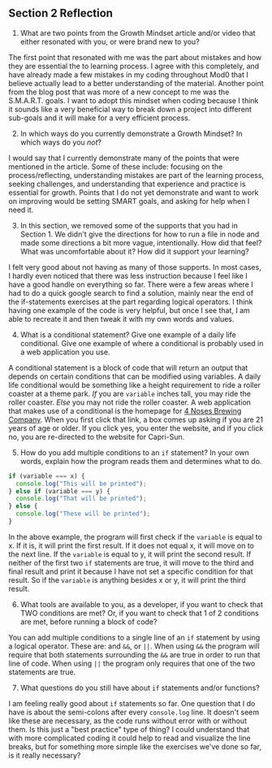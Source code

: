 ## Section 2 Reflection

1. What are two points from the Growth Mindset article and/or video that either resonated with you, or were brand new to you?

The first point that resonated with me was the part about mistakes and how they are essential the to learning process.  I agree with this completely, and have already made a few mistakes in my coding throughout Mod0 that I believe actually lead to a better understanding of the material.  Another point from the blog post that was more of a new concept to me was the S.M.A.R.T. goals.  I want to adopt this mindset when coding because I think it sounds like a very beneficial way to break down a project into different sub-goals and it will make for a very efficient process.

2. In which ways do you currently demonstrate a Growth Mindset? In which ways do you _not_?

I would say that I currently demonstrate many of the points that were mentioned in the article.  Some of these include: focusing on the process/reflecting, understanding mistakes are part of the learning process, seeking challenges, and understanding that experience and practice is essential for growth.  Points that I do not yet demonstrate and want to work on improving would be setting SMART goals, and asking for help when I need it.

3. In this section, we removed some of the supports that you had in Section 1. We didn't give the directions for how to run a file in node and made some directions a bit more vague, intentionally. How did that feel? What was uncomfortable about it? How did it support your learning?

I felt very good about not having as many of those supports.  In most cases, I hardly even noticed that there was less instruction because I feel like I have a good handle on everything so far. There were a few areas where I had to do a quick google search to find a solution, mainly near the end of the if-statements exercises at the part regarding logical operators.  I think having one example of the code is very helpful, but once I see that, I am able to recreate it and then tweak it with my own words and values.

4. What is a conditional statement? Give one example of a daily life conditional. Give one example of where a conditional is probably used in a web application you use.

A conditional statement is a block of code that will return an output that depends on certain conditions that can be modified using variables.  A daily life conditional would be something like a height requirement to ride a roller coaster at a theme park.  _If_ you are `variable` inches tall, you may ride the roller coaster.  _Else_ you may not ride the roller coaster.  A web application that makes use of a conditional is the homepage for [4 Noses Brewing Company](https://www.4nosesbrewing.com/). When you first click that link, a box comes up asking if you are 21 years of age or older.  If you click yes, you enter the website, and if you click no, you are re-directed to the website for Capri-Sun.

5. How do you add multiple conditions to an `if` statement? In your own words, explain how the program reads them and determines what to do.

```javascript
if (variable === x) {
  console.log("This will be printed");
} else if (variable === y) {
  console.log("That will be printed");
} else {
  console.log("These will be printed");
}
```
In the above example, the program will first check if the `variable` is equal to x. If it is, it will print the first result.  If it does not equal x, it will move on to the next line.  If the `variable` is equal to y, it will print the second result.  If neither of the first two `if` statements are true, it will move to the third and final result and print it because I have not set a specific condition for that result.  So if the `variable` is anything besides x or y, it will print the third result.

6. What tools are available to you, as a developer, if you want to check that TWO conditions are met? Or, if you want to check that 1 of 2 conditions are met, before running a block of code?

You can add multiple conditions to a single line of an `if` statement by using a logical operator.  These are: and `&&`, or `||`.  When using `&&` the program will require that both statements surrounding the `&&` are true in order to run that line of code.  When using `||` the program only requires that one of the two statements are true.

7. What questions do you still have about `if` statements and/or functions?

I am feeling really good about `if` statements so far.  One question that I do have is about the semi-colons after every `console.log` line. It doesn't seem like these are necessary, as the code runs without error with or without them.  Is this just a "best practice" type of thing? I could understand that with more complicated coding it could help to read and visualize the line breaks, but for something more simple like the exercises we've done so far, is it really necessary?
